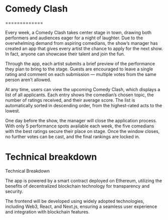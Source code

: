 # Comedy Clash
=============

Every week, a Comedy Clash takes center stage in town, drawing both performers and audiences eager for a night of laughter. Due to the overwhelming demand from aspiring comedians, the show’s manager has created an app that gives every artist the chance to apply for the next show. In fact, anyone can showcase their talent and join the fun.

Through the app, each artist submits a brief preview of the performance they plan to bring to the stage. Guests are encouraged to leave a single rating and comment on each submission — multiple votes from the same person aren’t allowed.

At any time, users can view the upcoming Comedy Clash, which displays a list of all applicants. Each entry shows the comedian’s chosen topic, the number of ratings received, and their average score. The list is automatically sorted in descending order, from the highest-rated acts to the lowest.

One day before the show, the manager will close the application process. With only 5 performance spots available each week, the five comedians with the best ratings secure their place on stage. Once the window closes, no further votes can be cast, and the final rankings are locked in.

# Technical breakdown

Technical Breakdown

The app is powered by a smart contract deployed on Ethereum, utilizing the benefits of decentralized blockchain technology for transparency and security.

The frontend will be developed using widely adopted technologies, including Web3, React, and Next.js, ensuring a seamless user experience and integration with blockchain features.
